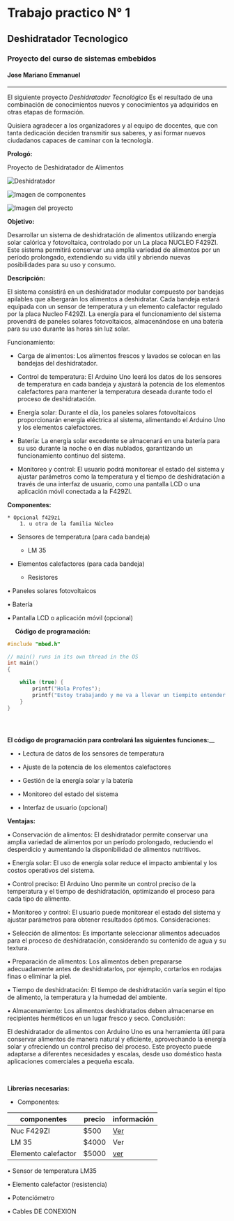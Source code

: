 # Trabajo practico N° 1
## Deshidratador Tecnologico
### Proyecto del curso de sistemas embebidos
#### Jose Mariano Emmanuel

---

  El siguiente proyecto *Deshidratador Tecnológico* Es el resultado de una combinación de conocimientos nuevos y conocimientos ya adquiridos en otras etapas de formación. 

  Quisiera agradecer a los organizadores y al equipo de docentes, que con tanta dedicación deciden transmitir sus saberes, y así formar nuevos ciudadanos capaces de caminar con la tecnología. 

  **Prologó:**

  Proyecto de Deshidratador de Alimentos 


  ![Deshidratador](Imagen_2.jpg)

  ![Imagen de componentes](imagen1.png "Imagen")

  


![Imagen del proyecto](https://m.media-amazon.com/images/I/61XAvgLpF7L._AC_SL1100_.jpg)

**Objetivo:**

Desarrollar un sistema de deshidratación de alimentos utilizando energía solar calórica y fotovoltaica, controlado por un La placa NUCLEO F429ZI. Este sistema permitirá conservar una amplia variedad de alimentos por un período prolongado, extendiendo su vida útil y abriendo nuevas posibilidades para su uso y consumo.

**Descripción:**

El sistema consistirá en un deshidratador modular compuesto por bandejas apilables que albergarán los alimentos a deshidratar. Cada bandeja estará equipada con un sensor de temperatura y un elemento calefactor regulado por la placa Nucleo F429ZI. La energía para el funcionamiento del sistema provendrá de paneles solares fotovoltaicos, almacenándose en una batería para su uso durante las horas sin luz solar.

Funcionamiento:

*   Carga de alimentos: Los alimentos frescos y lavados se colocan en las bandejas del deshidratador.

*   Control de temperatura: El Arduino Uno leerá los datos de los sensores de temperatura en cada bandeja y ajustará la potencia de los elementos calefactores para mantener la temperatura deseada durante todo el proceso de deshidratación.

*   Energía solar: Durante el día, los paneles solares fotovoltaicos proporcionarán energía eléctrica al sistema, alimentando el Arduino Uno y los elementos calefactores.

*   Batería: La energía solar excedente se almacenará en una batería para su uso durante la noche o en días nublados, garantizando un funcionamiento continuo del sistema.

*   Monitoreo y control: El usuario podrá monitorear el estado del sistema y ajustar parámetros como la temperatura y el tiempo de deshidratación a través de una interfaz de usuario, como una pantalla LCD o una aplicación móvil conectada a la F429ZI.

**Componentes:**


    * Opcional f429zi
        1. u otra de la familia Núcleo


*   Sensores de temperatura (para cada bandeja)
    * LM 35

*   Elementos calefactores (para cada bandeja)
    * Resistores

•   Paneles solares fotovoltaicos

•   Batería

•   Pantalla LCD o aplicación móvil (opcional)

 
**Código de programación:**

```c++
#include "mbed.h"

// main() runs in its own thread in the OS
int main()
{

    while (true) {
        printf("Hola Profes");
        printf("Estoy trabajando y me va a llevar un tiempito entender esto. Ustedes sigan nomas que yo los sigo a otro ritmo!!!");
    }
}


    

```



 **El código de programación para controlará las siguientes funciones:**__


* • Lectura de datos de los sensores de temperatura

* • Ajuste de la potencia de los elementos calefactores

* • Gestión de la energía solar y la batería

* • Monitoreo del estado del sistema

* • Interfaz de usuario (opcional)

**Ventajas:**

•   Conservación de alimentos: El deshidratador permite conservar una amplia variedad de alimentos por un período prolongado, reduciendo el desperdicio y aumentando la disponibilidad de alimentos nutritivos.

•   Energía solar: El uso de energía solar reduce el impacto ambiental y los costos operativos del sistema.

•   Control preciso: El Arduino Uno permite un control preciso de la temperatura y el tiempo de deshidratación, optimizando el proceso para cada tipo de alimento.

•   Monitoreo y control: El usuario puede monitorear el estado del sistema y ajustar parámetros para obtener resultados óptimos.
Consideraciones:

•   Selección de alimentos: Es importante seleccionar alimentos adecuados para el proceso de deshidratación, considerando su contenido de agua y su textura.

•   Preparación de alimentos: Los alimentos deben prepararse adecuadamente antes de deshidratarlos, por ejemplo, cortarlos en rodajas finas o eliminar la piel.

•   Tiempo de deshidratación: El tiempo de deshidratación varía según el tipo de alimento, la temperatura y la humedad del ambiente.

•   Almacenamiento: Los alimentos deshidratados deben almacenarse en recipientes herméticos en un lugar fresco y seco.
Conclusión:

El deshidratador de alimentos con Arduino Uno es una herramienta útil para conservar alimentos de manera natural y eficiente, aprovechando la energía solar y ofreciendo un control preciso del proceso. Este proyecto puede adaptarse a diferentes necesidades y escalas, desde uso doméstico hasta aplicaciones comerciales a pequeña escala.

 

**Librerías necesarias:**
 

* Componentes:

|   componentes     |       precio      |       información     |
|       ------       |       ----        |       -------         |
|       Nuc F429ZI   |       $500|   [Ver](https://articulo.mercadolibre.com.ar/MLA-706159868-sensor-analogico-temperatura-lm35-55c-a-150c-nubbeo-_JM#is_advertising=true&position=1&search_layout=grid&type=pad&tracking_id=17405246-6044-4c63-96a2-ed818a5f2f3f&is_advertising=true&ad_domain=VQCATCORE_LST&ad_position=1&ad_click_id=N2JkODM0ZmYtMTA4MS00ZDc2LTllNTYtNjA3YjNlMDI1NzZi "Precio Mercadolibre")    | 
|     LM 35            |   $4000     |      Ver []()       |
|    Elemento calefactor  | $5000    |    [ver]()      |

•   Sensor de temperatura LM35

•   Elemento calefactor (resistencia)

•   Potenciómetro

•   Cables DE CONEXION 